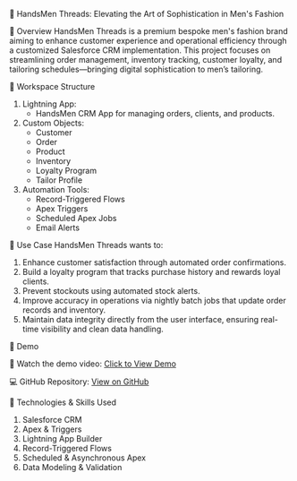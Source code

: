 👔 HandsMen Threads: Elevating the Art of Sophistication in Men's Fashion


📌 Overview
HandsMen Threads is a premium bespoke men's fashion brand aiming to enhance customer experience and operational efficiency through a customized Salesforce CRM implementation. This project focuses on streamlining order management, inventory tracking, customer loyalty, and tailoring schedules—bringing digital sophistication to men’s tailoring.


🧠 Workspace Structure
1. Lightning App:
    - HandsMen CRM App for managing orders, clients, and products.
2. Custom Objects:
    - Customer
    - Order
    - Product
    - Inventory
    - Loyalty Program
    - Tailor Profile
3. Automation Tools:
     - Record-Triggered Flows
     - Apex Triggers
     - Scheduled Apex Jobs
     - Email Alerts

  
💼 Use Case
HandsMen Threads wants to:

1. Enhance customer satisfaction through automated order confirmations.
2. Build a loyalty program that tracks purchase history and rewards loyal clients.
3. Prevent stockouts using automated stock alerts.
4. Improve accuracy in operations via nightly batch jobs that update order records and inventory.
5. Maintain data integrity directly from the user interface, ensuring real-time visibility and clean data handling.


🚀 Demo

🎥 Watch the demo video: [Click to View Demo](https://drive.google.com/file/d/1xEeP-hOedTyS4yW55T-AAavanYlM0A63/view?usp=sharing)  

💻 GitHub Repository: [View on GitHub](https://github.com/cassiopeiaObelidor/HandsMen-Threads-Elevating-the-Art-of-Sophistication-in-Mens-Fashion.git)



🧪 Technologies & Skills Used
1. Salesforce CRM
2. Apex & Triggers
3. Lightning App Builder
4. Record-Triggered Flows
5. Scheduled & Asynchronous Apex
6. Data Modeling & Validation
  
